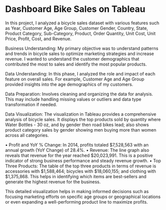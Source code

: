 # Dashboard Bike Sales on Tableau
In this project, I analyzed a bicycle sales dataset with various features such as Year, Customer Age, Age Group, Customer Gender, Country, State, Product Category, Sub-Category, Product, Order Quantity, Unit Cost, Unit Price, Profit, Cost, and Revenue.

Business Understanding: My primary objective was to understand patterns and trends in bicycle sales to optimize marketing strategies and increase revenue. I wanted to understand the customer demographics that contributed the most to sales and identify the most popular products.

Data Understanding: In this phase, I analyzed the role and impact of each feature on overall sales. For example, Customer Age and Age Group provided insights into the age demographics of my customers.

Data Preparation: Involves cleaning and organizing the data for analysis. This may include handling missing values or outliers and data type transformation if needed.

Data Visualization: The visualization in Tableau provides a comprehensive analysis of bicycle sales. It displays the top products sold by quantity where Water Bottles - 30 oz, and by gender then road bikes lead; also shows product category sales by gender showing men buying more than women across all categories.

•	Profit and YoY % Change: In 2014, profits totaled $7,528,563 with an annual growth (YoY Change) of 28.4%.
•	Revenue: The line graph also reveals that revenue for the year reached $20,023,991. This is a positive indicator of strong business performance and steady revenue growth.
•	Top Three Products: The table of the top three products in terms of revenue is accessories with $1,588,464; bicycles with $18,060,155; and clothing with $1,375,868. This helps in identifying which items are best-sellers and generate the highest revenue for the business.

This detailed visualization helps in making informed decisions such as focusing marketing efforts on specific age groups or geographical locations or even expanding a well-performing product line to maximize profits.
